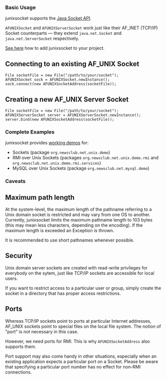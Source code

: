 ### Basic Usage

junixsocket supports the [Java Socket API](https://docs.oracle.com/javase/8/docs/api/java/net/Socket.html).

`AFUNIXSocket` and `AFUNIXServerSocket` work just like their AF_INET (TCP/IP) Socket counterparts — they extend `java.net.Socket` and `java.net.ServerSocket` respectively.

[See here](dependency.html) how to add junixsocket to your project.

## Connecting to an existing AF_UNIX Socket

    File socketFile = new File("/path/to/your/socket");
    AFUNIXSocket sock = AFUNIXSocket.newInstance();
    sock.connect(new AFUNIXSocketAddress(socketFile));

## Creating a new AF_UNIX Server Socket

    File socketFile = new File("/path/to/your/socket");
    AFUNIXServerSocket server = AFUNIXServerSocket.newInstance();
    server.bind(new AFUNIXSocketAddress(socketFile));

### Complete Examples

junixsocket provides [working demos](junixsocket-demo/xref/index.html) for:

  * Sockets (package `org.newsclub.net.unix.demo`)
  * RMI over Unix Sockets (packages `org.newsclub.net.unix.demo.rmi` and `org.newsclub.net.unix.demo.rmi.services`)
  * MySQL over Unix Sockets  (package `org.newsclub.net.mysql.demo`)

### Caveats

## Maximum path length

At the system-level, the maximum length of the pathname referring to a Unix domain socket is restricted and may vary from one OS to another. Currently, junixsocket limits the maximum pathname length to 103 bytes (this may mean less characters, depending on the encoding). If the maximum length is exceeded an Exception is thrown.

It is recommended to use short pathnames whenever possible.

## Security

Unix domain server sockets are created with read-write privileges for everybody on the sytem, just like TCP/IP sockets are accessible for local users.

If you want to restrict access to a particular user or group, simply create the socket in a directory that has proper access restrictions.

## Ports

Whereas TCP/IP sockets point to ports at particular Internet addresses, AF_UNIX sockets point to special files on the local file system. The notion of "port" is not necessary in this case.

However, we need ports for RMI. This is why `AFUNIXSocketAddress` also supports them.

Port support may also come handy in other situations, especially when an existing application expects a particular port on a Socket. Please be aware that specifying a particular port number has no effect for non-RMI connections.
